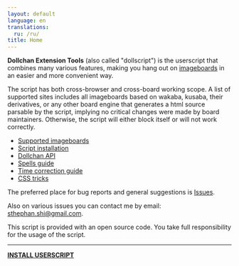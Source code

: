 ```yaml
---
layout: default
language: en
translations:
  ru: /ru/
title: Home
---
```


**Dollchan Extension Tools** (also called "dollscript") is the userscript that combines many various features, making you hang out on [imageboards](http://en.wikipedia.org/wiki/Imageboard) in an easier and more convenient way.

The script has both cross-browser and cross-board working scope. A list of supported sites includes all imageboards based on wakaba, kusaba, their derivatives, or any other board engine that generates a html source parsable by the script, implying no critical changes were made by board maintainers. Otherwise, the script will either block itself or will not work correctly.

* [Supported imageboards](supported-image-boards)
* [Script installation](installation)
* [Dollchan API](dollchan-api)
* [Spells guide](spells)
* [Time correction guide](settings-time)
* [CSS tricks](css-tricks)

The preferred place for bug reports and general suggestions is [Issues](https://github.com/SthephanShinkufag/Dollchan-Extension-Tools/issues/new).

Also on various issues you can contact me by email: [sthephan.shi@gmail.com](mailto:sthephan.shi@gmail.com).

This script is provided with an open source code. You take full responsibility for the usage of the script.

***

>
**[INSTALL USERSCRIPT](https://raw.github.com/SthephanShinkufag/Dollchan-Extension-Tools/master/Dollchan_Extension_Tools.user.js)**
